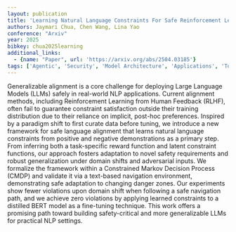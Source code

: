 ```yaml
---
layout: publication
title: 'Learning Natural Language Constraints For Safe Reinforcement Learning Of Language Agents'
authors: Jaymari Chua, Chen Wang, Lina Yao
conference: "Arxiv"
year: 2025
bibkey: chua2025learning
additional_links:
  - {name: "Paper", url: 'https://arxiv.org/abs/2504.03185'}
tags: ['Agentic', 'Security', 'Model Architecture', 'Applications', 'Tools', 'Fine-Tuning', 'Training Techniques', 'BERT', 'Reinforcement Learning', 'Responsible AI', 'Pretraining Methods']
---
```

Generalizable alignment is a core challenge for deploying Large Language
Models (LLMs) safely in real-world NLP applications. Current alignment methods,
including Reinforcement Learning from Human Feedback (RLHF), often fail to
guarantee constraint satisfaction outside their training distribution due to
their reliance on implicit, post-hoc preferences. Inspired by a paradigm shift
to first curate data before tuning, we introduce a new framework for safe
language alignment that learns natural language constraints from positive and
negative demonstrations as a primary step. From inferring both a task-specific
reward function and latent constraint functions, our approach fosters
adaptation to novel safety requirements and robust generalization under domain
shifts and adversarial inputs. We formalize the framework within a Constrained
Markov Decision Process (CMDP) and validate it via a text-based navigation
environment, demonstrating safe adaptation to changing danger zones. Our
experiments show fewer violations upon domain shift when following a safe
navigation path, and we achieve zero violations by applying learned constraints
to a distilled BERT model as a fine-tuning technique. This work offers a
promising path toward building safety-critical and more generalizable LLMs for
practical NLP settings.

